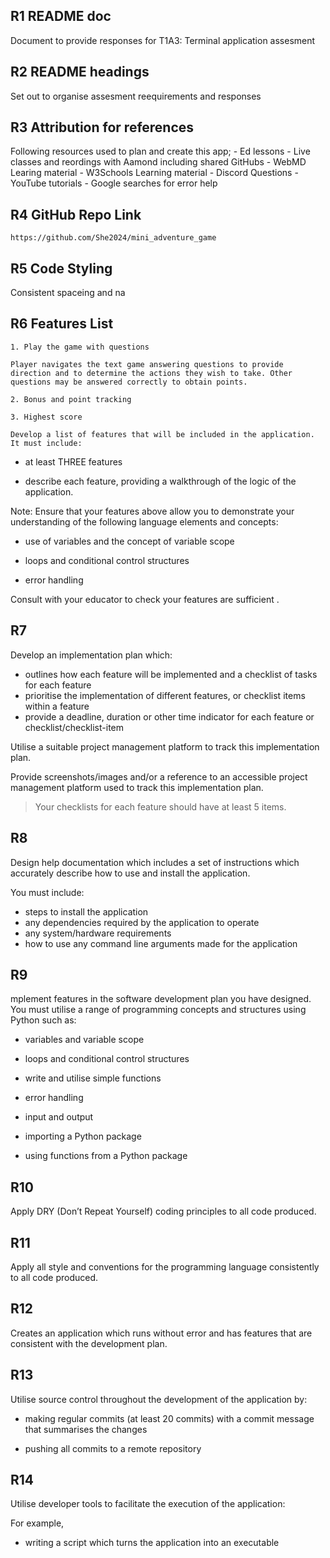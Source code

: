 ## R1 README doc 
Document to provide responses for T1A3: Terminal application assesment

## R2 README headings
Set out to organise assesment reequirements and responses

## R3 Attribution for references
Following resources used to plan and create this app;
    - Ed lessons
    - Live classes and reordings with Aamond including shared GitHubs
    - WebMD Learing material
    - W3Schools Learning material
    - Discord Questions
    - YouTube tutorials
    - Google searches for error help


## R4 GitHub Repo Link
    https://github.com/She2024/mini_adventure_game

## R5 Code Styling
	
Consistent spaceing and na

## R6 Features List
    1. Play the game with questions

    Player navigates the text game answering questions to provide direction and to determine the actions they wish to take. Other questions may be answered correctly to obtain points. 

    2. Bonus and point tracking

    3. Highest score

    Develop a list of features that will be included in the application. It must include:

- at least THREE features

- describe each feature, providing a walkthrough of the logic of the application.


Note: Ensure that your features above allow you to demonstrate your understanding of the following language elements and concepts:

- use of variables and the concept of variable scope

- loops and conditional control structures

- error handling


Consult with your educator to check your features are sufficient .

## R7
Develop an implementation plan which:
- outlines how each feature will be implemented and a checklist of tasks for each feature
- prioritise the implementation of different features, or checklist items within a feature
- provide a deadline, duration or other time indicator for each feature or checklist/checklist-item

Utilise a suitable project management platform to track this implementation plan.

Provide screenshots/images and/or a reference to an accessible project management platform used to track this implementation plan. 


> Your checklists for each feature should have at least 5 items.

## R8
Design help documentation which includes a set of instructions which accurately describe how to use and install the application.

You must include:
- steps to install the application
- any dependencies required by the application to operate
- any system/hardware requirements
- how to use any command line arguments made for the application
## R9
mplement features in the software development plan you have designed. You must utilise a range of programming concepts and structures using Python such as:

- variables and variable scope

- loops and conditional control structures

- write and utilise simple functions

- error handling

- input and output

- importing a Python package

- using functions from a Python package

## R10
Apply DRY (Don’t Repeat Yourself) coding principles to all code produced.
## R11 
Apply all style and conventions for the programming language consistently to all code produced.
## R12
Creates an application which runs without error and has features that are consistent with the development plan.
## R13
Utilise source control throughout the development of the application by:

- making regular commits (at least 20 commits) with a commit message that summarises the changes

- pushing all commits to a remote repository
## R14
Utilise developer tools to facilitate the execution of the application:

For example,

- writing a script which turns the application into an executable



